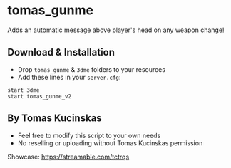 # tomas_gunme

Adds an automatic message above player's head on any weapon change!

## Download & Installation

- Drop `tomas_gunme` & `3dme` folders to your resources
- Add these lines in your `server.cfg`:

```
start 3dme
start tomas_gunme_v2
```

## By Tomas Kucinskas

- Feel free to modify this script to your own needs
- No reselling or uploading without Tomas Kucinskas permission

Showcase: https://streamable.com/tctrqs
